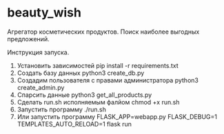 # beauty_wish
Агрегатор косметических продуктов. Поиск наиболее выгодных предложений.

Инструкция запуска.
1. Установить зависимостей
pip install -r requirements.txt
2. Создать базу данных
python3 create_db.py 
3. Создадим пользователя с правами администратора 
python3 create_admin.py
4. Спарсить данные
python3 get_all_products.py
5. Сделать run.sh исполняемым фалйом 
chmod +x run.sh
6. Запустить программу 
./run.sh
7. Или запустить программу
FLASK_APP=webapp.py FLASK_DEBUG=1 TEMPLATES_AUTO_RELOAD=1 flask run
